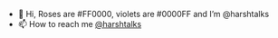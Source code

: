 - 👋 Hi, Roses are #FF0000, violets are #0000FF and I’m @harshtalks
- 📫 How to reach me [@harshtalks](https://instagram.com/harshtalks)

<!---
harshtalks/harshtalks is a ✨ special ✨ repository because its `README.md` (this file) appears on your GiCancel changestHub profile.
You can click the Preview link to take a look at your changes.
--->
